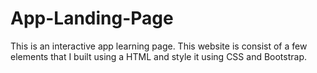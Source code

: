 # App-Landing-Page
This is an interactive app learning page. This website is consist of a few elements that I built using a HTML and style it using CSS and Bootstrap. 
